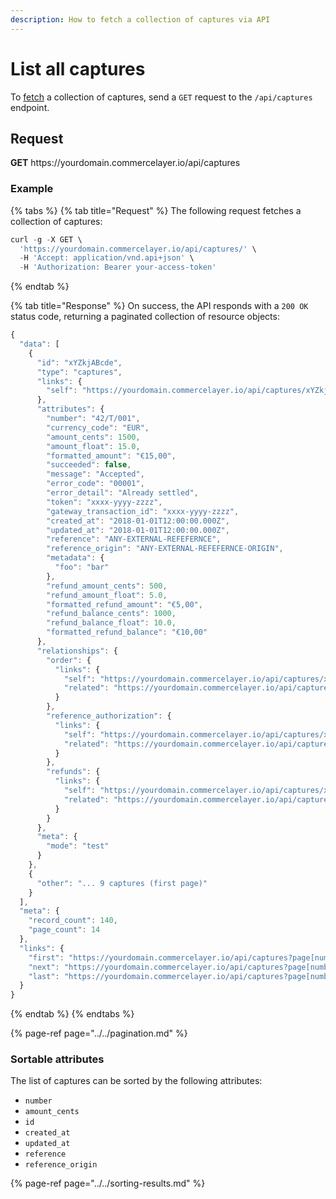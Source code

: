 ```yaml
---
description: How to fetch a collection of captures via API
---
```


# List all captures

To <a href="https://docs.commercelayer.io/developers/fetching-resources" target="_blank">fetch</a> a collection of captures, send a `GET` request to the `/api/captures` endpoint.

## Request

**GET** https://<i></i>yourdomain.commercelayer.io/api/captures

### **Example**

{% tabs %}
{% tab title="Request" %}
The following request fetches a collection of captures:

```javascript
curl -g -X GET \
  'https://yourdomain.commercelayer.io/api/captures/' \
  -H 'Accept: application/vnd.api+json' \
  -H 'Authorization: Bearer your-access-token'
```
{% endtab %}

{% tab title="Response" %}
On success, the API responds with a `200 OK` status code, returning a paginated collection of resource objects:

```javascript
{
  "data": [
    {
      "id": "xYZkjABcde",
      "type": "captures",
      "links": {
        "self": "https://yourdomain.commercelayer.io/api/captures/xYZkjABcde"
      },
      "attributes": {
        "number": "42/T/001",
        "currency_code": "EUR",
        "amount_cents": 1500,
        "amount_float": 15.0,
        "formatted_amount": "€15,00",
        "succeeded": false,
        "message": "Accepted",
        "error_code": "00001",
        "error_detail": "Already settled",
        "token": "xxxx-yyyy-zzzz",
        "gateway_transaction_id": "xxxx-yyyy-zzzz",
        "created_at": "2018-01-01T12:00:00.000Z",
        "updated_at": "2018-01-01T12:00:00.000Z",
        "reference": "ANY-EXTERNAL-REFEFERNCE",
        "reference_origin": "ANY-EXTERNAL-REFEFERNCE-ORIGIN",
        "metadata": {
          "foo": "bar"
        },
        "refund_amount_cents": 500,
        "refund_amount_float": 5.0,
        "formatted_refund_amount": "€5,00",
        "refund_balance_cents": 1000,
        "refund_balance_float": 10.0,
        "formatted_refund_balance": "€10,00"
      },
      "relationships": {
        "order": {
          "links": {
            "self": "https://yourdomain.commercelayer.io/api/captures/xYZkjABcde/relationships/order",
            "related": "https://yourdomain.commercelayer.io/api/captures/xYZkjABcde/order"
          }
        },
        "reference_authorization": {
          "links": {
            "self": "https://yourdomain.commercelayer.io/api/captures/xYZkjABcde/relationships/reference_authorization",
            "related": "https://yourdomain.commercelayer.io/api/captures/xYZkjABcde/reference_authorization"
          }
        },
        "refunds": {
          "links": {
            "self": "https://yourdomain.commercelayer.io/api/captures/xYZkjABcde/relationships/refunds",
            "related": "https://yourdomain.commercelayer.io/api/captures/xYZkjABcde/refunds"
          }
        }
      },
      "meta": {
        "mode": "test"
      }
    },
    {
      "other": "... 9 captures (first page)"
    }
  ],
  "meta": {
    "record_count": 140,
    "page_count": 14
  },
  "links": {
    "first": "https://yourdomain.commercelayer.io/api/captures?page[number]=1&page[size]=10",
    "next": "https://yourdomain.commercelayer.io/api/captures?page[number]=2&page[size]=10",
    "last": "https://yourdomain.commercelayer.io/api/captures?page[number]=14&page[size]=10"
  }
}
```
{% endtab %}
{% endtabs %}

{% page-ref page="../../pagination.md" %}

### Sortable attributes

The list of captures can be sorted by the following attributes:

* `number`
* `amount_cents`
* `id`
* `created_at`
* `updated_at`
* `reference`
* `reference_origin`

{% page-ref page="../../sorting-results.md" %}

